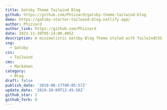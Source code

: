 ```yaml
---
title: Gatsby Theme Tailwind Blog
github: https://github.com/Phizzard/gatsby-theme-tailwind-blog
demo: https://gatsby-starter-tailwind-blog.netlify.app/
author: Phizzard
author_link: https://github.com/Phizzard
date: 2023-11-30T05:14:00.405Z
description: A minimalistic Gatsby Blog Theme styled with TailwindCSS
ssg:
  - Gatsby
css:
  - Tailwind
cms:
  - Markdown
category:
  - Blog
draft: false
publish_date: '2019-08-17T00:05:57Z'
update_date: '2019-10-09T12:45:58Z'
github_star: 2
github_fork: 0
---
```

